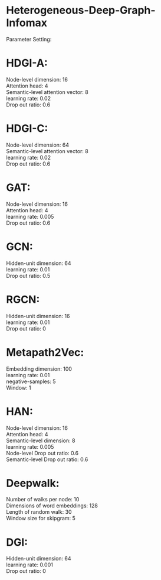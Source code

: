 # Heterogeneous-Deep-Graph-Infomax

Parameter Setting:

# HDGI-A: <br>
Node-level dimension: 16<br>
Attention head: 4<br>
Semantic-level attention vector: 8<br>
learning rate: 0.02<br>
Drop out ratio: 0.6<br>

# HDGI-C: <br>
Node-level dimension: 64<br>
Semantic-level attention vector: 8<br>
learning rate: 0.02<br>
Drop out ratio: 0.6<br>

# GAT:<br>
Node-level dimension: 16<br>
Attention head: 4<br>
learning rate: 0.005<br>
Drop out ratio: 0.6<br>

# GCN:<br>
Hidden-unit dimension: 64<br>
learning rate: 0.01<br>
Drop out ratio: 0.5<br>

# RGCN:<br>
Hidden-unit dimension: 16<br>
learning rate: 0.01<br>
Drop out ratio: 0<br>

# Metapath2Vec:<br>
Embedding dimension: 100<br>
learning rate: 0.01<br>
negative-samples: 5<br>
Window: 1<br>

# HAN:<br>
Node-level dimension: 16<br>
Attention head: 4<br>
Semantic-level dimension: 8<br>
learning rate: 0.005<br>
Node-level Drop out ratio: 0.6<br>
Semantic-level Drop out ratio: 0.6<br>

# Deepwalk:<br>
Number of walks per node: 10<br>
Dimensions of word embeddings: 128<br>
Length of random walk: 30<br>
Window size for skipgram: 5<br>

# DGI:<br>
Hidden-unit dimension: 64<br>
learning rate: 0.001<br>
Drop out ratio: 0<br>

